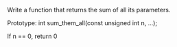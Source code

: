  
Write a function that returns the sum of all its parameters.



Prototype: int sum_them_all(const unsigned int n, ...);

If n == 0, return 0


